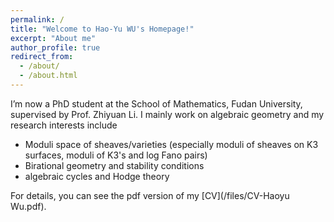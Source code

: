```yaml
---
permalink: /
title: "Welcome to Hao-Yu WU's Homepage!"
excerpt: "About me"
author_profile: true
redirect_from: 
  - /about/
  - /about.html
---
```


I’m now a PhD student at the School of Mathematics, Fudan University, supervised by Prof. Zhiyuan Li. I mainly work on algebraic geometry and my research interests include

- Moduli space of sheaves/varieties (especially moduli of sheaves on K3 surfaces, moduli of K3's and log Fano pairs) 
- Birational geometry and stability conditions
- algebraic cycles and Hodge theory

  
For details, you can see the pdf version of my [CV](/files/CV-Haoyu Wu.pdf).
